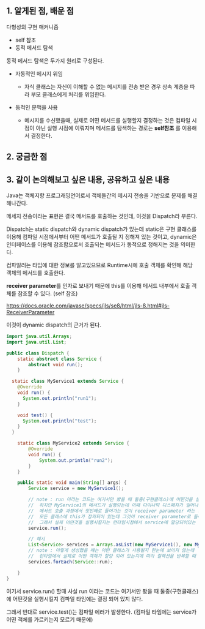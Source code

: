 ## 1. 알게된 점, 배운 점
   
다형성의 구현 매커니즘
- self 참조
- 동적 메서드 탐색

동적 메서드 탐색은 두가지 원리로 구성된다.
- 자동적인 메시지 위임
  - 자식 클래스는 자신이 이해할 수 없는 메시지를 전송 받은 경우 상속 계층을 따라 부모 클래스에게 처리를 위임한다.

- 동적인 문맥을 사용
  - 메시지를 수신했을때, 실제로 어떤 메서드를 실행할지 결정하는 것은 컴파일 시점이 아닌 실행 시점에 이뤄지며 메서드를 탐색하는 경로는 **self참조** 를 이용해서 결정한다.

## 2. 궁금한 점

## 3. 같이 논의해보고 싶은 내용, 공유하고 싶은 내용
Java는 객체지향 프로그래밍언어로서 객체들간의 메시지 전송을 기반으로 문제를 해결해나간다.

메세지 전송이라는 표현은 결국 메서드를 호출하는 것인데, 이것을 Dispatch라 부른다.

Dispatch는 static dispatch와 dynamic dispatch가 있는데
static은 구현 클래스를 이용해 컴파일 시점에서부터 어떤 메서드가 호출될 지 정해져 있는 것이고,
dynamic은 인터페이스를 이용해 참조함으로서 호출되는 메서드가 동적으로 정해지는 것을 의미한다.

컴파일러는 타입에 대한 정보를 알고있으므로 Runtime시에 호출 객체를 확인해 해당 객체의 메서드를 호출한다.

**receiver parameter**를 인자로 보내기 때문에 this를 이용해 메서드 내부에서 호출 객체를 참조할 수 있다. (self 참조)

https://docs.oracle.com/javase/specs/jls/se8/html/jls-8.html#jls-ReceiverParameter

이것이 dynamic dispatch의 근거가 된다.

```java
import java.util.Arrays;
import java.util.List;

public class Dispatch {
    static abstract class Service {
        abstract void run();
    }

  static class MyService1 extends Service {
    @Override
    void run() {
      System.out.println("run1");
    }

    void test() {
      System.out.println("test");
    }
  }

    static class MyService2 extends Service {
        @Override
        void run() {
            System.out.println("run2");
        }
    }

    public static void main(String[] args) {
        Service service = new MyService1();

        // note : run 이라는 코드는 여기서만 봤을 때 둘중(구현클래스)에 어떤것을 실행시킬지 컴파일 타임에는 결정되어잇지 않다
        //  하지만 MyService1의 메서드가 실행되는데 이때 다이나믹 디스패치가 일어나게 된다.
        //  메서드 호출 과정에서 첫번째로 들어가는 것이 receiver parameter 라는 것이 들어간다.
        //  모든 클래스에 this가 정의되어 있는데 그것이 receiver parameter로 들어가 있다.
        //  그래서 실제 어떤것을 실행시킬지는 런타임시점에서 service에 할당되어있는 객체에 따라서 결정된다.
        service.run();

        // 예시
        List<Service> services = Arrays.asList(new MyService1(), new MyService2());
        // note : 이렇게 생성했을 떄는 어떤 클래스가 사용될지 한눈에 보이지 않는데
        //  런타임에서 실제로 어떤 객체가 할당 되어 있는지에 따라 컬렉션을 반복할 때 해당 객체의 메서드가 실행된다.
        services.forEach(Service::run);

    }
}
```
여기서 service.run() 할때 사실 run 이라는 코드는 여기서만 봤을 때 둘중(구현클래스)에 어떤것을 실행시킬지 컴파일 타임에는 결정 되어 있지 않다.

그래서 반대로 service.test()는 컴파일 에러가 발생한다. (컴파일 타임에는 service가 어떤 객체를 가르키는지 모르기 때문에)

